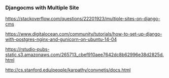 ### Djangocms with Multiple Site
https://stackoverflow.com/questions/22201923/multiple-sites-on-django-cms

https://www.digitalocean.com/community/tutorials/how-to-set-up-django-with-postgres-nginx-and-gunicorn-on-ubuntu-14-04

https://rstudio-pubs-static.s3.amazonaws.com/265713_cbef910aee7642dc8b62996e38d2825d.html

http://cs.stanford.edu/people/karpathy/convnetjs/docs.html
